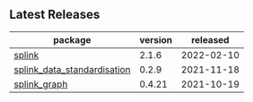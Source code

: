 ## Latest Releases
| package | version | released |
|--------------|-----------|-------------|
| [splink](https://github.com/moj-analytical-services/splink) | 2.1.6 | 2022-02-10 |
| [splink_data_standardisation](https://github.com/moj-analytical-services/splink_data_standardisation) | 0.2.9 | 2021-11-18 |
| [splink_graph](https://github.com/moj-analytical-services/splink_graph) | 0.4.21 | 2021-10-19 |

